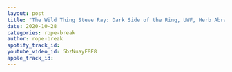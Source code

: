 ```yaml
---
layout: post
title: "The Wild Thing Steve Ray: Dark Side of the Ring, UWF, Herb Abrams; career, ESPN and more Part 2"
date: 2020-10-28
categories: rope-break
author: rope-break
spotify_track_id: 
youtube_video_id: 5bzNuayF8F8
apple_track_id: 
---
```


